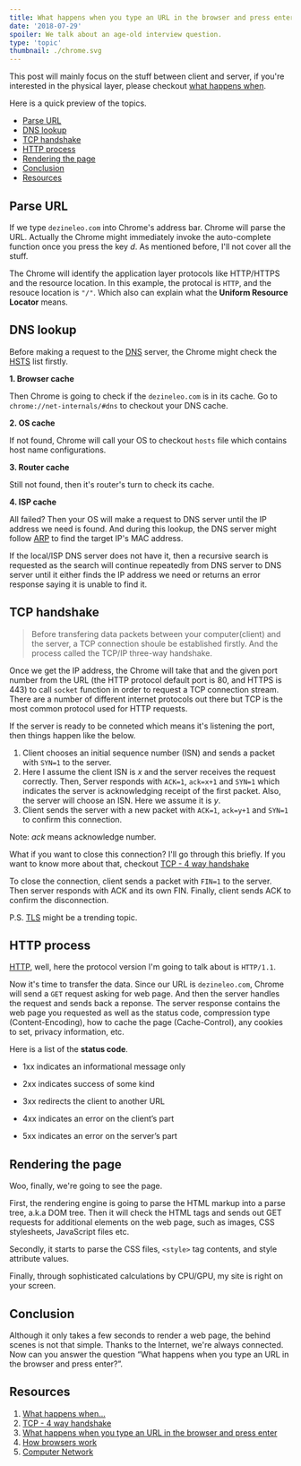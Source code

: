 ```yaml
---
title: What happens when you type an URL in the browser and press enter?
date: '2018-07-29'
spoiler: We talk about an age-old interview question.
type: 'topic'
thumbnail: ./chrome.svg
---
```


This post will mainly focus on the stuff between client and server, if you're interested in the physical layer, please checkout [what happens when](https://github.com/alex/what-happens-when).

Here is a quick preview of the topics.
- [Parse URL](#parse-url)
- [DNS lookup](#dns-lookup)
- [TCP handshake](#tcp-handshake)
- [HTTP process](#http-process)
- [Rendering the page](#rendering-the-page)
- [Conclusion](#conclusion)
- [Resources](#resources)

## Parse URL

If we type `dezineleo.com` into Chrome's address bar. Chrome will parse the URL. Actually the Chrome might immediately invoke the auto-complete function once you press the key *d*. As mentioned before, I'll not cover all the stuff.

The Chrome will identify the application layer protocols like HTTP/HTTPS and the resource location. In this example, the protocal is `HTTP`, and the resouce location is `"/"`. Which also can explain what the **Uniform Resource Locator** means.

## DNS lookup

Before making a request to the [DNS](https://en.wikipedia.org/wiki/Domain_Name_System) server, the Chrome might check the [HSTS](https://en.wikipedia.org/wiki/HTTP_Strict_Transport_Security) list firstly.

**1. Browser cache**

Then Chrome is going to check if the `dezineleo.com` is in its cache. Go to `chrome://net-internals/#dns` to checkout your DNS cache.

**2. OS cache**

If not found, Chrome will call your OS to checkout `hosts` file which contains host name configurations.

**3. Router cache**

Still not found, then it's router's turn to check its cache.

**4. ISP cache**

All failed? Then your OS will make a request to DNS server until the IP address we need is found. And during this lookup, the DNS server might follow [ARP](https://en.wikipedia.org/wiki/Address_Resolution_Protocol) to find the target IP's MAC address.

If the local/ISP DNS server does not have it, then a recursive search is requested as the search will continue repeatedly from DNS server to DNS server until it either finds the IP address we need or returns an error response saying it is unable to find it.

## TCP handshake

> Before transfering data packets between your computer(client) and the server, a TCP connection shoule be established firstly. And the process called the TCP/IP three-way handshake.

Once we get the IP address, the Chrome will take that and the given port number from the URL (the HTTP protocol default port is 80, and HTTPS is 443) to call `socket` function in order to request a TCP connection stream. There are a number of different internet protocols out there but TCP is the most common protocol used for HTTP requests.

If the server is ready to be conneted which means it's listening the port, then things happen like the below.

1. Client chooses an initial sequence number (ISN) and sends a packet with `SYN=1` to the server.
2. Here I assume the client ISN is *x* and the server receives the request correctly. Then, Server responds with `ACK=1`, `ack=x+1` and `SYN=1` which indicates the server is acknowledging receipt of the first packet. Also, the server will choose an ISN. Here we assume it is *y*.
3. Client sends the server with a new packet with `ACK=1`, `ack=y+1` and `SYN=1` to confirm this connection.

Note: *ack* means acknowledge number.

What if you want to close this connection? I'll go through this briefly. If you want to know more about that, checkout [TCP - 4 way handshake](https://stackoverflow.com/questions/46212623/why-tcp-connect-termination-need-4-way-handshake)

To close the connection, client sends a packet with `FIN=1` to the server. Then server responds with ACK and its own FIN. Finally, client sends ACK to confirm the disconnection.

P.S. [TLS](https://en.wikipedia.org/wiki/Transport_Layer_Security) might be a trending topic.

## HTTP process

[HTTP](https://en.wikipedia.org/wiki/Hypertext_Transfer_Protocol), well, here the protocol version I'm going to talk about is `HTTP/1.1`.

Now it's time to transfer the data. Since our URL is `dezineleo.com`, Chrome will send a `GET` request asking for web page. And then the server handles the request and sends back a reponse. The server response contains the web page you requested as well as the status code, compression type (Content-Encoding), how to cache the page (Cache-Control), any cookies to set, privacy information, etc.

Here is a list of the **status code**.

* 1xx indicates an informational message only

* 2xx indicates success of some kind

* 3xx redirects the client to another URL

* 4xx indicates an error on the client’s part

* 5xx indicates an error on the server’s part

## Rendering the page

Woo, finally, we're going to see the page.

First, the rendering engine is going to parse the HTML markup into a parse tree, a.k.a DOM tree. Then it will check the HTML tags and sends out GET requests for additional elements on the web page, such as images, CSS stylesheets, JavaScript files etc. 

Secondly, it starts to parse the CSS files, `<style>` tag contents, and style attribute values.

Finally, through sophisticated calculations by CPU/GPU, my site is right on your screen.

## Conclusion

Although it only takes a few seconds to render a web page, the behind scenes is not that simple. Thanks to the Internet, we're always connected. Now can you answer the question “What happens when you type an URL in the browser and press enter?”.

## Resources
1. [What happens when...](https://github.com/alex/what-happens-when)
2. [TCP - 4 way handshake](https://stackoverflow.com/questions/46212623/why-tcp-connect-termination-need-4-way-handshake)
3. [What happens when you type an URL in the browser and press enter](https://medium.com/@maneesha.wijesinghe1/what-happens-when-you-type-an-url-in-the-browser-and-press-enter-bb0aa2449c1a)
4. [How browsers work](https://www.html5rocks.com/en/tutorials/internals/howbrowserswork/)
5. [Computer Network](https://github.com/CyC2018/Interview-Notebook/blob/master/notes/%E8%AE%A1%E7%AE%97%E6%9C%BA%E7%BD%91%E7%BB%9C.md)

